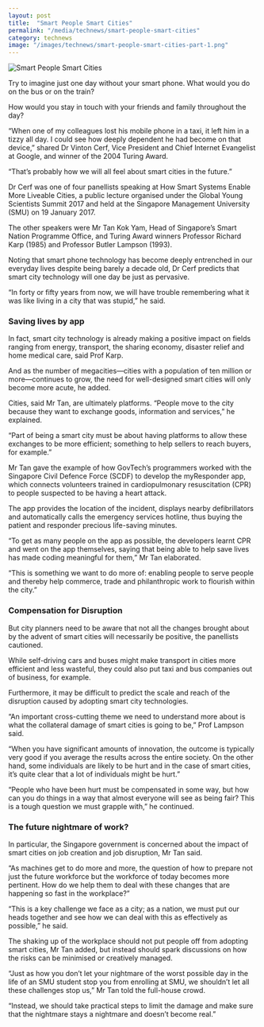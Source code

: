 ```yaml
---
layout: post
title:  "Smart People Smart Cities"
permalink: "/media/technews/smart-people-smart-cities"
category: technews
image: "/images/technews/smart-people-smart-cities-part-1.png"
---
```


![Smart People Smart Cities]({{site.baseurl}}/images/technews/smart-people-smart-cities-part-1.png)

Try to imagine just one day without your smart phone. What would you do on the bus or on the train?

How would you stay in touch with your friends and family throughout the day?

“When one of my colleagues lost his mobile phone in a taxi, it left him in a tizzy all day. I could see how deeply dependent he had become on that device,” shared Dr Vinton Cerf, Vice President and Chief Internet Evangelist at Google, and winner of the 2004 Turing Award.

“That’s probably how we will all feel about smart cities in the future.”  

Dr Cerf was one of four panellists speaking at How Smart Systems Enable More Liveable Cities, a public lecture organised under the Global Young Scientists Summit 2017 and held at the Singapore Management University (SMU) on 19 January 2017.

The other speakers were Mr Tan Kok Yam, Head of Singapore’s Smart Nation Programme Office, and Turing Award winners Professor Richard Karp (1985) and Professor Butler Lampson (1993).

Noting that smart phone technology has become deeply entrenched in our everyday lives despite being barely a decade old, Dr Cerf predicts that smart city technology will one day be just as pervasive.

“In forty or fifty years from now, we will have trouble remembering what it was like living in a city that was stupid,” he said.

### **Saving lives by app**
In fact, smart city technology is already making a positive impact on fields ranging from energy, transport, the sharing economy, disaster relief and home medical care, said Prof Karp.

And as the number of megacities—cities with a population of ten million or more—continues to grow, the need for well-designed smart cities will only become more acute, he added.

Cities, said Mr Tan, are ultimately platforms. “People move to the city because they want to exchange goods, information and services,” he explained.

“Part of being a smart city must be about having platforms to allow these exchanges to be more efficient; something to help sellers to reach buyers, for example.”

Mr Tan gave the example of how GovTech’s programmers worked with the Singapore Civil Defence Force (SCDF) to develop the myResponder app, which connects volunteers trained in cardiopulmonary resuscitation (CPR) to people suspected to be having a heart attack.

The app provides the location of the incident, displays nearby defibrillators and automatically calls the emergency services hotline, thus buying the patient and responder precious life-saving minutes.

“To get as many people on the app as possible, the developers learnt CPR and went on the app themselves, saying that being able to help save lives has made coding meaningful for them,” Mr Tan elaborated.

“This is something we want to do more of: enabling people to serve people and thereby help commerce, trade and philanthropic work to flourish within the city.”

### **Compensation for Disruption**
But city planners need to be aware that not all the changes brought about by the advent of smart cities will necessarily be positive, the panellists cautioned.

While self-driving cars and buses might make transport in cities more efficient and less wasteful, they could also put taxi and bus companies out of business, for example.

Furthermore, it may be difficult to predict the scale and reach of the disruption caused by adopting smart city technologies.

“An important cross-cutting theme we need to understand more about is what the collateral damage of smart cities is going to be,” Prof Lampson said.

“When you have significant amounts of innovation, the outcome is typically very good if you average the results across the entire society. On the other hand, some individuals are likely to be hurt and in the case of smart cities, it’s quite clear that a lot of individuals might be hurt.”

“People who have been hurt must be compensated in some way, but how can you do things in a way that almost everyone will see as being fair? This is a tough question we must grapple with,” he continued.

### **The future nightmare of work?**
In particular, the Singapore government is concerned about the impact of smart cities on job creation and job disruption, Mr Tan said.

“As machines get to do more and more, the question of how to prepare not just the future workforce but the workforce of today becomes more pertinent. How do we help them to deal with these changes that are happening so fast in the workplace?”

“This is a key challenge we face as a city; as a nation, we must put our heads together and see how we can deal with this as effectively as possible,” he said.

The shaking up of the workplace should not put people off from adopting smart cities, Mr Tan added, but instead should spark discussions on how the risks can be minimised or creatively managed.

“Just as how you don’t let your nightmare of the worst possible day in the life of an SMU student stop you from enrolling at SMU, we shouldn’t let all these challenges stop us,” Mr Tan told the full-house crowd.

“Instead, we should take practical steps to limit the damage and make sure that the nightmare stays a nightmare and doesn’t become real.”


